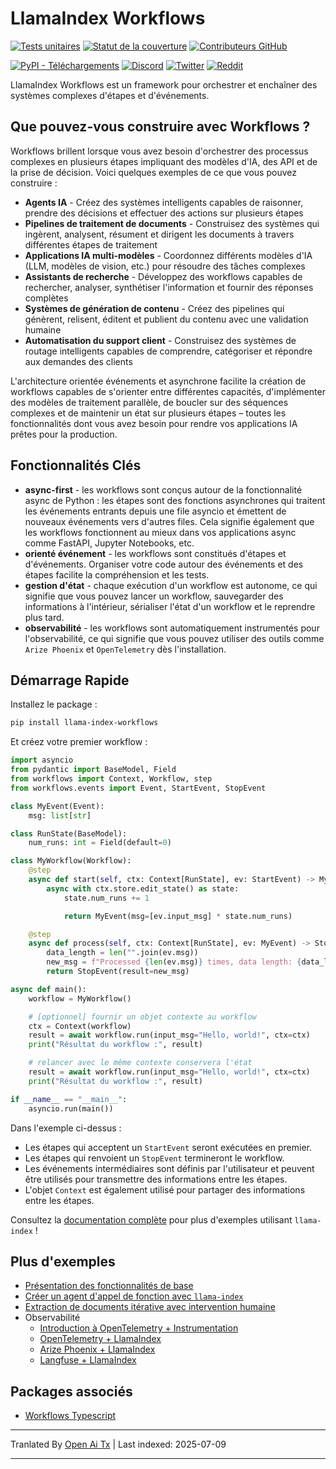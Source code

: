# LlamaIndex Workflows

[![Tests unitaires](https://github.com/run-llama/workflows/actions/workflows/test.yml/badge.svg)](https://github.com/run-llama/workflows/actions/workflows/test.yml)
[![Statut de la couverture](https://coveralls.io/repos/github/run-llama/workflows/badge.svg?branch=main)](https://coveralls.io/github/run-llama/workflows?branch=main)
[![Contributeurs GitHub](https://img.shields.io/github/contributors/run-llama/workflows)](https://github.com/run-llama/llama-index-workflows/graphs/contributors)


[![PyPI - Téléchargements](https://img.shields.io/pypi/dm/llama-index-workflows)](https://pypi.org/project/llama-index-workflows/)
[![Discord](https://img.shields.io/discord/1059199217496772688)](https://discord.gg/dGcwcsnxhU)
[![Twitter](https://img.shields.io/twitter/follow/llama_index)](https://x.com/llama_index)
[![Reddit](https://img.shields.io/reddit/subreddit-subscribers/LlamaIndex?style=plastic&logo=reddit&label=r%2FLlamaIndex&labelColor=white)](https://www.reddit.com/r/LlamaIndex/)

LlamaIndex Workflows est un framework pour orchestrer et enchaîner des systèmes complexes d'étapes et d'événements.

## Que pouvez-vous construire avec Workflows ?

Workflows brillent lorsque vous avez besoin d'orchestrer des processus complexes en plusieurs étapes impliquant des modèles d'IA, des API et de la prise de décision. Voici quelques exemples de ce que vous pouvez construire :

- **Agents IA** - Créez des systèmes intelligents capables de raisonner, prendre des décisions et effectuer des actions sur plusieurs étapes
- **Pipelines de traitement de documents** - Construisez des systèmes qui ingèrent, analysent, résument et dirigent les documents à travers différentes étapes de traitement
- **Applications IA multi-modèles** - Coordonnez différents modèles d'IA (LLM, modèles de vision, etc.) pour résoudre des tâches complexes
- **Assistants de recherche** - Développez des workflows capables de rechercher, analyser, synthétiser l'information et fournir des réponses complètes
- **Systèmes de génération de contenu** - Créez des pipelines qui génèrent, relisent, éditent et publient du contenu avec une validation humaine
- **Automatisation du support client** - Construisez des systèmes de routage intelligents capables de comprendre, catégoriser et répondre aux demandes des clients

L'architecture orientée événements et asynchrone facilite la création de workflows capables de s'orienter entre différentes capacités, d'implémenter des modèles de traitement parallèle, de boucler sur des séquences complexes et de maintenir un état sur plusieurs étapes – toutes les fonctionnalités dont vous avez besoin pour rendre vos applications IA prêtes pour la production.
## Fonctionnalités Clés

- **async-first** - les workflows sont conçus autour de la fonctionnalité async de Python : les étapes sont des fonctions asynchrones qui traitent les événements entrants depuis une file asyncio et émettent de nouveaux événements vers d'autres files. Cela signifie également que les workflows fonctionnent au mieux dans vos applications async comme FastAPI, Jupyter Notebooks, etc.
- **orienté événement** - les workflows sont constitués d'étapes et d'événements. Organiser votre code autour des événements et des étapes facilite la compréhension et les tests.
- **gestion d'état** - chaque exécution d'un workflow est autonome, ce qui signifie que vous pouvez lancer un workflow, sauvegarder des informations à l'intérieur, sérialiser l'état d'un workflow et le reprendre plus tard.
- **observabilité** - les workflows sont automatiquement instrumentés pour l'observabilité, ce qui signifie que vous pouvez utiliser des outils comme `Arize Phoenix` et `OpenTelemetry` dès l'installation.

## Démarrage Rapide

Installez le package :

```bash
pip install llama-index-workflows
```

Et créez votre premier workflow :

```python
import asyncio
from pydantic import BaseModel, Field
from workflows import Context, Workflow, step
from workflows.events import Event, StartEvent, StopEvent

class MyEvent(Event):
    msg: list[str]

class RunState(BaseModel):
    num_runs: int = Field(default=0)

class MyWorkflow(Workflow):
    @step
    async def start(self, ctx: Context[RunState], ev: StartEvent) -> MyEvent:
        async with ctx.store.edit_state() as state:
            state.num_runs += 1

            return MyEvent(msg=[ev.input_msg] * state.num_runs)

    @step
    async def process(self, ctx: Context[RunState], ev: MyEvent) -> StopEvent:
        data_length = len("".join(ev.msg))
        new_msg = f"Processed {len(ev.msg)} times, data length: {data_length}"
        return StopEvent(result=new_msg)

async def main():
    workflow = MyWorkflow()
```
```python
    # [optionnel] fournir un objet contexte au workflow
    ctx = Context(workflow)
    result = await workflow.run(input_msg="Hello, world!", ctx=ctx)
    print("Résultat du workflow :", result)

    # relancer avec le même contexte conservera l'état
    result = await workflow.run(input_msg="Hello, world!", ctx=ctx)
    print("Résultat du workflow :", result)

if __name__ == "__main__":
    asyncio.run(main())
```

Dans l'exemple ci-dessus :
- Les étapes qui acceptent un `StartEvent` seront exécutées en premier.
- Les étapes qui renvoient un `StopEvent` termineront le workflow.
- Les événements intermédiaires sont définis par l'utilisateur et peuvent être utilisés pour transmettre des informations entre les étapes.
- L'objet `Context` est également utilisé pour partager des informations entre les étapes.

Consultez la [documentation complète](https://docs.llamaindex.ai/en/stable/understanding/workflows/) pour plus d'exemples utilisant `llama-index` !
## Plus d'exemples

- [Présentation des fonctionnalités de base](https://raw.githubusercontent.com/run-llama/workflows-py/main/./examples/feature_walkthrough.ipynb)
- [Créer un agent d'appel de fonction avec `llama-index`](https://raw.githubusercontent.com/run-llama/workflows-py/main/./examples/agent.ipynb)
- [Extraction de documents itérative avec intervention humaine](https://raw.githubusercontent.com/run-llama/workflows-py/main/./examples/document_processing.ipynb)
- Observabilité
  - [Introduction à OpenTelemetry + Instrumentation](https://raw.githubusercontent.com/run-llama/workflows-py/main/./examples/observability/workflows_observability_pt1.ipynb)
  - [OpenTelemetry + LlamaIndex](https://raw.githubusercontent.com/run-llama/workflows-py/main/./examples/observability/workflows_observability_pt2.ipynb)
  - [Arize Phoenix + LlamaIndex](https://raw.githubusercontent.com/run-llama/workflows-py/main/./examples/observability/workflows_observablitiy_arize_phoenix.ipynb)
  - [Langfuse + LlamaIndex](https://raw.githubusercontent.com/run-llama/workflows-py/main/./examples/observability/workflows_observablitiy_langfuse.ipynb)

## Packages associés

- [Workflows Typescript](https://github.com/run-llama/workflows-ts)


---

Tranlated By [Open Ai Tx](https://github.com/OpenAiTx/OpenAiTx) | Last indexed: 2025-07-09

---